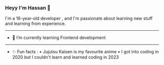### Heyy I'm Hassan 👋
I'm a 16-year-old developer , and I'm passionate about learning new stuff and learning from experience.
_________________________________________________________
- 🌱 I’m currently learning Frontend development 
_________________________________________________________
-  ✨ Fun facts :
•	Jujutsu Kaisen is my favourite anime
•	I got into coding in 2020 but I couldn't learn and learned coding in 2023

